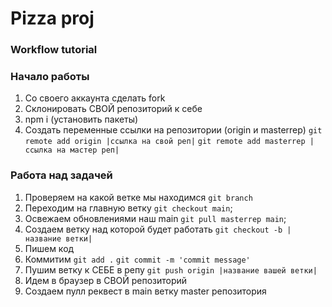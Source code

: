 # Pizza proj 

### Workflow tutorial

### Начало работы
1. Cо своего аккаунта сделать fork
2. Склонировать СВОЙ репозиторий к себе
3. npm i (установить пакеты)
4. Создать переменные ссылки на репозитории (origin и masterrep) 
`git remote add origin |ссылка на свой реп|`
`git remote add masterrep |ссылка на мастер реп|`


### Работа над задачей

1. Проверяем на какой ветке мы находимся `git branch`
2. Переходим на главную ветку `git checkout main`;
3. Освежаем обновлениями наш main `git pull masterrep main`;
4. Создаем ветку над которой будет работать `git checkout -b |название ветки|`
5. Пишем код
6. Коммитим `git add .` `git commit -m 'commit message'`
7. Пушим ветку к СЕБЕ в репу `git push origin |название вашей ветки|`
8. Идем в браузер в СВОЙ репозиторий
9. Создаем пулл реквест в main ветку master репозитория




